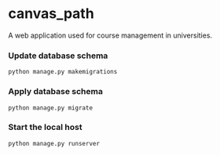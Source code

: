 # canvas_path
A web application used for course management in universities.

### Update database schema
```
python manage.py makemigrations
```

### Apply database schema
```
python manage.py migrate
```

### Start the local host
```
python manage.py runserver
```